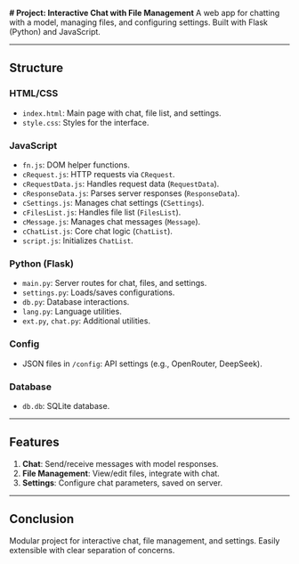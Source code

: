**# Project: Interactive Chat with File Management**
A web app for chatting with a model, managing files, and configuring settings. Built with Flask (Python) and JavaScript.

---
## Structure
### **HTML/CSS**
- `index.html`: Main page with chat, file list, and settings.
- `style.css`: Styles for the interface.

### **JavaScript**
- `fn.js`: DOM helper functions.
- `cRequest.js`: HTTP requests via `CRequest`.
- `cRequestData.js`: Handles request data (`RequestData`).
- `cResponseData.js`: Parses server responses (`ResponseData`).
- `cSettings.js`: Manages chat settings (`CSettings`).
- `cFilesList.js`: Handles file list (`FilesList`).
- `cMessage.js`: Manages chat messages (`Message`).
- `cChatList.js`: Core chat logic (`ChatList`).
- `script.js`: Initializes `ChatList`.

### **Python (Flask)**
- `main.py`: Server routes for chat, files, and settings.
- `settings.py`: Loads/saves configurations.
- `db.py`: Database interactions.
- `lang.py`: Language utilities.
- `ext.py`, `chat.py`: Additional utilities.

### **Config**
- JSON files in `/config`: API settings (e.g., OpenRouter, DeepSeek).

### **Database**
- `db.db`: SQLite database.

---
## Features
1. **Chat**: Send/receive messages with model responses.
2. **File Management**: View/edit files, integrate with chat.
3. **Settings**: Configure chat parameters, saved on server.

---
## Conclusion
Modular project for interactive chat, file management, and settings. Easily extensible with clear separation of concerns.